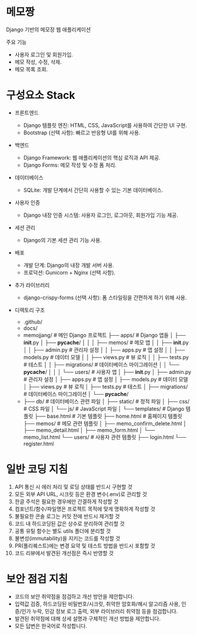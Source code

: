 <!-- ---
applyTo: "**"
--- -->

# 메모짱
Django 기반의 메모장 웹 애플리케이션

주요 기능
- 사용자 로그인 및 회원가입.
- 메모 작성, 수정, 삭제.
- 메모 목록 조회.



# 구성요소 Stack

- 프론트엔드
   - Django 템플릿 엔진: HTML, CSS, JavaScript를 사용하여 간단한 UI 구현.
   - Bootstrap (선택 사항): 빠르고 반응형 UI를 위해 사용.

- 백엔드
   - Django Framework: 웹 애플리케이션의 핵심 로직과 API 제공.
   - Django Forms: 메모 작성 및 수정 폼 처리.

- 데이터베이스
   - SQLite: 개발 단계에서 간단히 사용할 수 있는 기본 데이터베이스.

- 사용자 인증
   - Django 내장 인증 시스템: 사용자 로그인, 로그아웃, 회원가입 기능 제공.

- 세션 관리
    - Django의 기본 세션 관리 기능 사용.

- 배포
    - 개발 단계: Django의 내장 개발 서버 사용.
    - 프로덕션: Gunicorn + Nginx (선택 사항).

- 추가 라이브러리
    - django-crispy-forms (선택 사항): 폼 스타일링을 간편하게 하기 위해 사용.


- 디렉토리 구조
  - .github/
  - docs/
  - memojjang/                      # 메인 Django 프로젝트
    ├── apps/                       # Django 앱들
    │   ├── __init__.py
    │   ├── __pycache__/
    │   │
    │   ├── memos/                  # 메모 앱
    │   │   ├── __init__.py
    │   │   ├── admin.py            # 관리자 설정
    │   │   ├── apps.py             # 앱 설정
    │   │   ├── models.py           # 데이터 모델
    │   │   ├── views.py            # 뷰 로직
    │   │   ├── tests.py            # 테스트
    │   │   ├── migrations/         # 데이터베이스 마이그레이션
    │   │   └── __pycache__/
    │   │
    │   └── users/                  # 사용자 앱
    │       ├── __init__.py
    │       ├── admin.py            # 관리자 설정
    │       ├── apps.py             # 앱 설정
    │       ├── models.py           # 데이터 모델
    │       ├── views.py            # 뷰 로직
    │       ├── tests.py            # 테스트
    │       ├── migrations/         # 데이터베이스 마이그레이션
    │       └── __pycache__/
  - ├── db/                         # 데이터베이스 관련 파일
    │
    ├── static/                     # 정적 파일
    │   ├── css/                    # CSS 파일
    │   └── js/                     # JavaScript 파일
    │
    └── templates/                  # Django 템플릿
        ├── base.html               # 기본 템플릿
        ├── home.html               # 홈페이지 템플릿
        ├── memos/                  # 메모 관련 템플릿
        │   ├── memo_confirm_delete.html
        │   ├── memo_detail.html
        │   ├── memo_form.html
        │   └── memo_list.html
        └── users/                  # 사용자 관련 템플릿
            ├── login.html
            └── register.html

	
# 일반 코딩 지침

1. API 통신 시 에러 처리 및 로딩 상태를 반드시 구현할 것
2. 모든 외부 API URL, 시크릿 등은 환경 변수(.env)로 관리할 것
3. 한글 주석은 필요한 경우에만 간결하게 작성할 것
4. 컴포넌트/함수/파일명은 프로젝트 목적에 맞게 명확하게 작성할 것
5. 불필요한 콘솔 로그는 커밋 전에 반드시 제거할 것
6. 코드 내 하드코딩된 값은 상수로 분리하여 관리할 것
7. 공통 유틸 함수는 별도 utils 폴더에 분리할 것
8. 불변성(immutability)을 지키는 코드를 작성할 것
9. PR(풀리퀘스트)에는 변경 요약 및 테스트 방법을 반드시 포함할 것
10. 코드 리뷰에서 발견된 개선점은 즉시 반영할 것


# 보안 점검 지침
- 코드의 보안 취약점을 점검하고 개선 방안을 제안합니다.
- 입력값 검증, 하드코딩된 비밀번호/시크릿, 취약한 암호화/해시 알고리즘 사용, 인증/인가 누락, 민감 정보 로그 출력, 외부 라이브러리 취약점 등을 점검합니다.
- 발견된 취약점에 대해 상세 설명과 구체적인 개선 방법을 제안합니다.
- 모든 답변은 한국어로 작성합니다.	
